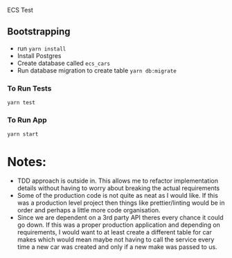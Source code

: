 ECS Test

## Bootstrapping

* run `yarn install`
* Install Postgres
* Create database called `ecs_cars`
* Run database migration to create table `yarn db:migrate`

### To Run Tests
`yarn test`

### To Run App
`yarn start`


# Notes:

* TDD approach is outside in. This allows me to refactor implementation details without having to worry about breaking the actual requirements
* Some of the production code is not quite as neat as I would like. If this was a production level project then things like prettier/linting would be in order and perhaps a little more code organisation.
* Since we are dependent on a 3rd party API theres every chance it could go down. If this was a proper production application and depending on requirements, I would want to at least create a different table for car makes which would mean maybe not having to call the service every time a new car was created and only if a new make was passed to us.